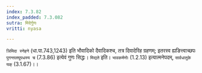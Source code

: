```yaml
---
index: 7.3.82
index_padded: 7.3.082
sutra: मिदेर्गुणः
vritti: nyasa

---
```

`ञिमिदा स्नेहने` (धा.पा.743,1243) इति भौवादिको दैवादिकश्च, तत्र दिवादेरिह ग्रहणम्; इतरस्व ह्यङित्त्वाच्छपः `पुगन्तलघूपधस्य च` (7.3.86) इत्येवं गुणः सिद्धः। `मिद्यते` इति। `भावकर्मणोः` (1.2.13) इत्यात्मनेपदम्, `सार्वधातुके यक्` (3.1.67)।।